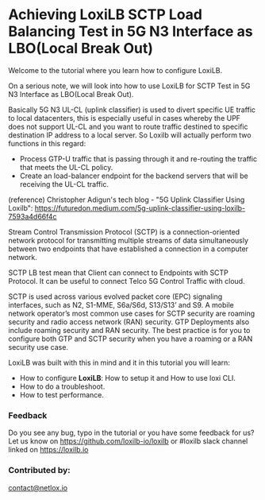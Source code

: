 #  Achieving LoxiLB SCTP Load Balancing Test in 5G N3 Interface as LBO(Local Break Out)

Welcome to the tutorial where you learn how to configure LoxiLB.

On a serious note, we will look into how to use LoxiLB for SCTP Test in 5G N3 Interface as LBO(Local Break Out). 

Basically 5G N3 UL-CL (uplink classifier) is used to divert specific UE traffic to local datacenters, this is especially useful in cases whereby the UPF does not support UL-CL and you want to route traffic destined to specific destination IP address to a local server. So Loxilb will actually perform two functions in this regard:

* Process GTP-U traffic that is passing through it and re-routing the traffic that meets the UL-CL policy.
* Create an load-balancer endpoint for the backend servers that will be receiving the UL-CL traffic.

(reference) Christopher Adigun's tech blog - "5G Uplink Classifier Using Loxilb": https://futuredon.medium.com/5g-uplink-classifier-using-loxilb-7593a4d66f4c

Stream Control Transmission Protocol (SCTP) is a connection-oriented network protocol for transmitting multiple streams of data simultaneously between two endpoints that have established a connection in a computer network.

SCTP LB test mean that Client can connect to Endpoints with SCTP Protocol. It can be useful to connect Telco 5G Control Traffic with cloud.

SCTP is used across various evolved packet core (EPC) signaling interfaces, such as N2, S1-MME, S6a/S6d, S13/S13’ and S9. A mobile network operator’s most common use cases for SCTP security are roaming security and radio access network (RAN) security. GTP Deployments also include roaming security and RAN security. The best practice is for you to configure both GTP and SCTP security when you have a roaming or a RAN security use case.

LoxiLB was built with this in mind and it in this tutorial you will learn:

* How to configure **LoxiLB**: How to setup it and How to use loxi CLI.
* How to do a troubleshoot.
* How to test performance.

### Feedback

Do you see any bug, typo in the tutorial or you have some feedback for us?
Let us know on https://github.com/loxilb-io/loxilb or #loxilb slack channel linked on https://loxilb.io

### Contributed by:
contact@netlox.io


